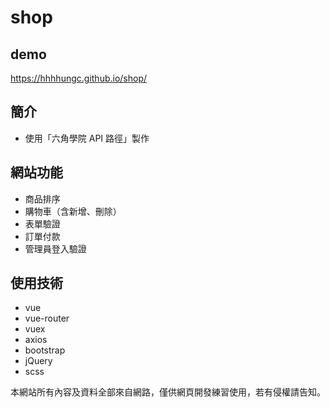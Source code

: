 # shop

## demo

https://hhhhungc.github.io/shop/

## 簡介

- 使用「六角學院 API 路徑」製作

## 網站功能

- 商品排序
- 購物車（含新增、刪除）
- 表單驗證
- 訂單付款
- 管理員登入驗證

## 使用技術

- vue
- vue-router
- vuex
- axios
- bootstrap
- jQuery
- scss

本網站所有內容及資料全部來自網路，僅供網頁開發練習使用，若有侵權請告知。